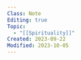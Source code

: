 ```yaml
---
Class: Note
Editing: true
Topic:
  - "[[Spirituality]]"
Created: 2023-09-22
Modified: 2023-10-05
---
```

